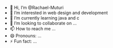 - 👋 Hi, I’m @Rachael-Muturi
- 👀 I’m interested in web design and development
- 🌱 I’m currently learning java and c
- 💞️ I’m looking to collaborate on ...
- 📫 How to reach me ...
- 😄 Pronouns: ...
- ⚡ Fun fact: ...

<!---
Rachael-Muturi/Rachael-Muturi is a ✨ special ✨ repository because its `README.md` (this file) appears on your GitHub profile.
You can click the Preview link to take a look at your changes.
--->

